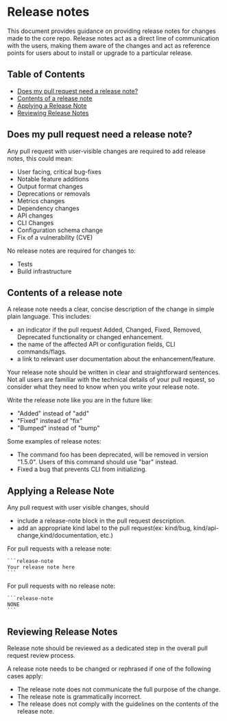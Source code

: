 # Release notes

This document provides guidance on providing release notes for changes made to
the core repo. Release notes act as a direct line of communication with the
users, making them aware of the changes and act as reference points for users 
about to install or upgrade to a particular release.

## Table of Contents
* [Does my pull request need a release note?](#does-my-pull-request-need-a-release-note)
* [Contents of a release note](#contents-of-a-release-note)
* [Applying a Release Note](#applying-a-release-note)
* [Reviewing Release Notes](#reviewing-release-notes)

## Does my pull request need a release note?

Any pull request with user-visible changes are required to add release notes,
this could mean:

- User facing, critical bug-fixes
- Notable feature additions
- Output format changes
- Deprecations or removals
- Metrics changes
- Dependency changes
- API changes
- CLI Changes  
- Configuration schema change
- Fix of a vulnerability (CVE)

No release notes are required for changes to:
* Tests
* Build infrastructure

## Contents of a release note

A release note needs a clear, concise description of the change in simple plain language.
This includes:

* an indicator if the pull request Added, Changed, Fixed, Removed, Deprecated 
  functionality or changed enhancement.
* the name of the affected API or configuration fields, CLI commands/flags.
* a link to relevant user documentation about the enhancement/feature.

Your release note should be written in clear and straightforward sentences.
Not all users are familiar with the technical details of your pull request,
so consider what they need to know when you write your release note.

Write the release note like you are in the future like:
* "Added" instead of "add"
* "Fixed" instead of "fix"
* "Bumped" instead of "bump"

Some examples of release notes:
* The command foo has been deprecated, will be removed in version "1.5.0".
  Users of this command should use "bar" instead.
* Fixed a bug that prevents CLI from initializing.

## Applying a Release Note
Any pull request with user visible changes, should 
* include a release-note block in the pull request description.
* add an appropriate kind label to the pull request(ex: kind/bug, 
  kind/api-change,kind/documentation, etc.)

For pull requests with a release note:

    ```release-note
    Your release note here
    ```

For pull requests with no release note:

    ```release-note
    NONE
    ```

## Reviewing Release Notes
Release note should be reviewed as a dedicated step in the overall pull request
review process.

A release note needs to be changed or rephrased if one of the following cases
apply:
* The release note does not communicate the full purpose of the change.
* The release note is grammatically incorrect.
* The release does not comply with the guidelines on the contents of the 
  release note.

